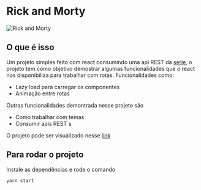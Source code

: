 # Rick and Morty

![Rick and Morty](https://repository-images.githubusercontent.com/120371205/b6740400-92d4-11ea-8a13-d5f6e0558e9b)

## O que é isso

Um projeto simples feito com react consumindo uma api REST da [serie](http://rickandmortyapi.com), o projeto tem como objetivo demostrar algumas funcionalidades que o react nos disponibiliza para trabalhar com rotas. Funcionalidades como:

- Lazy load para carregar os componentes
- Animação entre rotas

Outras funcionalidades demontrada nesse projeto são

- Como trabalhar com temas
- Consumir apis REST`s

O projeto pode ser visualizado nesse [link](http://react-rick-morty.surge.sh)

## Para rodar o projeto

Instale as dependências e rode o comando

`yarn start`
